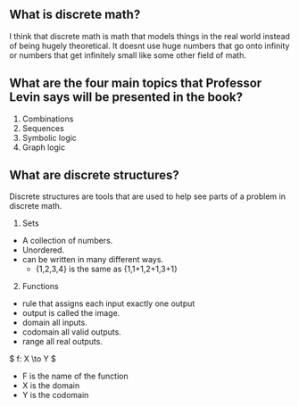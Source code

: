 
## What is discrete math?

I think that discrete math is math that models things in the real world instead of being hugely theoretical. It doesnt use huge numbers that go onto infinity or numbers that get infinitely small like some other field of math.

## What are the four main topics that Professor Levin says will be presented in the book?

1.  Combinations
2.  Sequences
3.  Symbolic logic
4.  Graph logic

## What are discrete structures?

Discrete structures are tools that are used to help see parts of a problem in discrete math.

1. Sets
 * A collection of numbers.
 * Unordered.
 * can be written in many different ways.
   * {1,2,3,4} is the same as {1,1+1,2+1,3+1}
2. Functions
 * rule that assigns each input exactly one output
 * output is called the image.
 * domain all inputs.
 * codomain all valid outputs.
 * range all real outputs.
   
  $ f: X \to Y $
  
  * F is the name of the function
  * X is the domain
  * Y is the codomain

